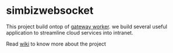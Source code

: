 simbizwebsocket
=================

This project build ontop of [gateway worker](https://github.com/walkor/GatewayWorker). we build several useful application to streamline cloud services into intranet.

Read [wiki](./wiki) to know more about the project
